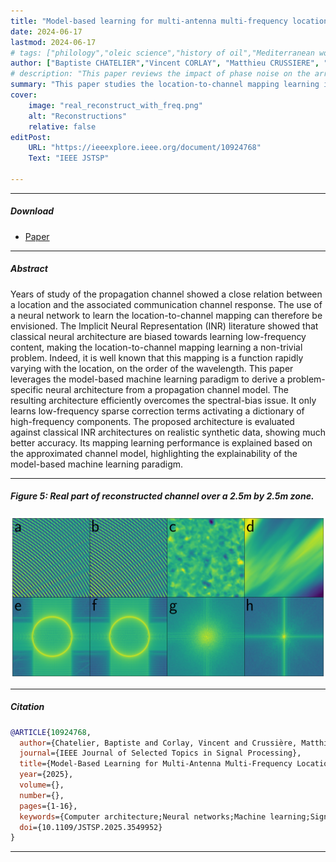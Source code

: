 ```yaml
---
title: "Model-based learning for multi-antenna multi-frequency location-to-channel mapping" 
date: 2024-06-17
lastmod: 2024-06-17
# tags: ["philology","oleic science","history of oil","Mediterranean world"]
author: ["Baptiste CHATELIER","Vincent CORLAY", "Matthieu CRUSSIERE", "Luc LE MAGOAROU"]
# description: "This paper reviews the impact of phase noise on the array factor. Published in IEEE WCNC 2023" 
summary: "This paper studies the location-to-channel mapping learning in a multi-antenna multi-frequency setting. Published in IEEE Journal of Selected Topics in Signal Processing." 
cover:
    image: "real_reconstruct_with_freq.png"
    alt: "Reconstructions"
    relative: false
editPost:
    URL: "https://ieeexplore.ieee.org/document/10924768"
    Text: "IEEE JSTSP"

---
```


---

##### Download

+ [Paper](https://arxiv.org/pdf/2407.07719)

---

##### Abstract

Years of study of the propagation channel showed a close relation between a location and the associated communication channel response. The use of a neural network to learn the location-to-channel mapping can therefore be envisioned. The Implicit Neural Representation (INR) literature showed that classical neural architecture are biased towards learning low-frequency content, making the location-to-channel mapping learning a non-trivial problem. Indeed, it is well known that this mapping is a function rapidly varying with the location, on the order of the wavelength. This paper leverages the model-based machine learning paradigm to derive a problem-specific neural architecture from a propagation channel model. The resulting architecture efficiently overcomes the spectral-bias issue. It only learns low-frequency sparse correction terms activating a dictionary of high-frequency components. The proposed architecture is evaluated against classical INR architectures on realistic synthetic data, showing much better accuracy. Its mapping learning performance is explained based on the approximated channel model, highlighting the explainability of the model-based machine learning paradigm.

---

##### Figure 5: Real part of reconstructed channel over a $2.5$m by $2.5$m zone.

![](real_reconstruct_with_freq.png)

---

##### Citation

```BibTeX
@ARTICLE{10924768,
  author={Chatelier, Baptiste and Corlay, Vincent and Crussière, Matthieu and Le Magoarou, Luc},
  journal={IEEE Journal of Selected Topics in Signal Processing}, 
  title={Model-Based Learning for Multi-Antenna Multi-Frequency Location-to-Channel Mapping}, 
  year={2025},
  volume={},
  number={},
  pages={1-16},
  keywords={Computer architecture;Neural networks;Machine learning;Signal processing;Channel estimation;Training;Channel models;Adaptation models;Complexity theory;Channel impulse response;Model-based machine learning;implicit neural representations;spectral bias;sparse representation;MIMO},
  doi={10.1109/JSTSP.2025.3549952}
}

```

---